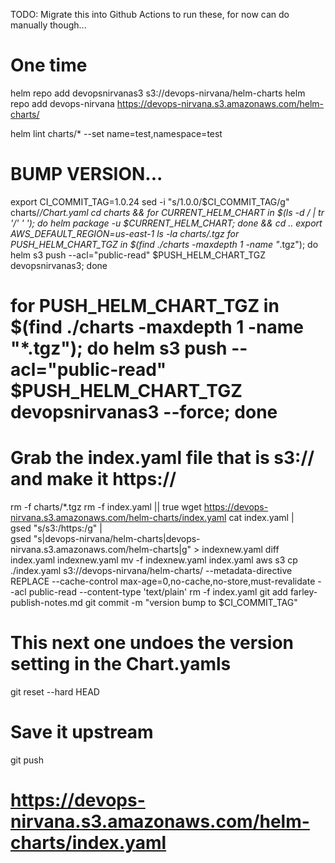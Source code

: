 TODO: Migrate this into Github Actions to run these, for now can do manually though...

# One time
helm repo add devopsnirvanas3 s3://devops-nirvana/helm-charts
helm repo add devops-nirvana https://devops-nirvana.s3.amazonaws.com/helm-charts/

helm lint charts/* --set name=test,namespace=test
# BUMP VERSION...
export CI_COMMIT_TAG=1.0.24
sed -i "s/1.0.0/$CI_COMMIT_TAG/g" charts/*/Chart.yaml
cd charts && for CURRENT_HELM_CHART in $(ls -d */ | tr '/' ' '); do helm package -u $CURRENT_HELM_CHART; done && cd ..
export AWS_DEFAULT_REGION=us-east-1
ls -la charts/*.tgz
for PUSH_HELM_CHART_TGZ in $(find ./charts -maxdepth 1 -name "*.tgz"); do helm s3 push --acl="public-read" $PUSH_HELM_CHART_TGZ devopsnirvanas3; done
# for PUSH_HELM_CHART_TGZ in $(find ./charts -maxdepth 1 -name "*.tgz"); do helm s3 push --acl="public-read" $PUSH_HELM_CHART_TGZ devopsnirvanas3 --force; done
# Grab the index.yaml file that is s3:// and make it https://
rm -f charts/*.tgz
rm -f index.yaml || true
wget https://devops-nirvana.s3.amazonaws.com/helm-charts/index.yaml
cat index.yaml | \
gsed "s/s3:/https:/g" | \
gsed "s|devops-nirvana/helm-charts|devops-nirvana.s3.amazonaws.com/helm-charts|g" > indexnew.yaml
diff index.yaml indexnew.yaml
mv -f indexnew.yaml index.yaml
aws s3 cp ./index.yaml s3://devops-nirvana/helm-charts/ --metadata-directive REPLACE --cache-control max-age=0,no-cache,no-store,must-revalidate --acl public-read --content-type 'text/plain'
rm -f index.yaml
git add farley-publish-notes.md
git commit -m "version bump to $CI_COMMIT_TAG"
# This next one undoes the version setting in the Chart.yamls
git reset --hard HEAD
# Save it upstream
git push


# https://devops-nirvana.s3.amazonaws.com/helm-charts/index.yaml
